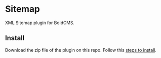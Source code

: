 # Sitemap
XML Sitemap plugin for BoidCMS.

## Install
Download the zip file of the plugin on this repo.
Follow this [steps to install](https://boidcms.github.io/#/plugins/).

